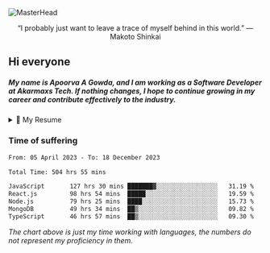 
![MasterHead](https://wallpapersmug.com/download/1366x768/2b3bc0/little-lost-girl-cityscape-art.jpg)
<p align="center">“I probably just want to leave a trace of myself behind in this world.” ― Makoto Shinkai</p>

<h2>Hi everyone</h2>
<h5>My name is Apoorva A Gowda, and I am working as a Software Developer at Akarmaxs Tech. If nothing changes, I hope to continue growing in my career and contribute effectively to the industry.</h5>
<details>
  <summary>📃 My Resume</summary>

### Education

- 📖 **Electrical n Electronics Engineering**\
📆 08/2019 - 07/2023\
📍 **Malnad College of Engineering** - Hassan, India.

### Experience

<img align="right" src="https://img.shields.io/badge/JavaScript-ant?style=flat&logo=javascript&logoColor=white&color=%230170FE"/>
<img align="right" src="https://img.shields.io/badge/Java-ant?style=flat&logo=java&logoColor=white&color=%230170FE"/>
<img align="right" src="https://img.shields.io/badge/React.js-black?style=flat&logo=react.js&logoColor=white"/>
<img align="right" src="https://img.shields.io/badge/node.js-6DA55F?style=flat&logo=node.js&logoColor=white"/>
<img align="right" src="https://img.shields.io/badge/SQL-ant?style=flat&logo=SQL&logoColor=white&color=%230170FE"/>
<img align="right" src="https://img.shields.io/badge/MongoDB-ant?style=flat&logo=MongoDB&logoColor=white&color=%230170FE"/>

  
- 👨‍💻 **Software developer**\
📆 07/2023 - present\
📍 **Akarmaxs tech** - Bengaluru, India

  
- 👨‍💻 **Software Developer Intern**\
📆 04/2023 - 6/2023\
📍 **OnPay** - Bengaluru, India
<!--
## Skills

<img align="right" src="https://img.shields.io/badge/Python-3776AB?logo=python&logoColor=white" />


**Programming**

<img align="right" src="https://img.shields.io/badge/Windows-0078D6?logo=windows&logoColor=white" />
-->

</details>

### Time of suffering

<!--START_SECTION:waka-->

```txt
From: 05 April 2023 - To: 18 December 2023

Total Time: 504 hrs 55 mins

JavaScript       127 hrs 30 mins ███████▓░░░░░░░░░░░░░░░░░   31.19 %
React.js         98 hrs 54 mins  █████░░░░░░░░░░░░░░░░░░░░   19.59 %
Node.js          79 hrs 25 mins  ████░░░░░░░░░░░░░░░░░░░░░   15.73 %
MongoDB          49 hrs 34 mins  ██▒░░░░░░░░░░░░░░░░░░░░░░   09.82 %
TypeScript       46 hrs 57 mins  ██▒░░░░░░░░░░░░░░░░░░░░░░   09.30 %
```

<!--END_SECTION:waka-->

_The chart above is just my time working with languages, the numbers do not represent my proficiency in them._




